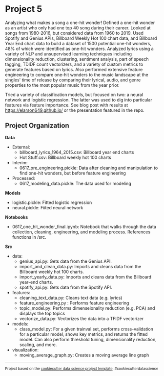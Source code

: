 Project 5
==============================

Analyzing what makes a song a one-hit wonder! Defined a one-hit wonder as an artist who only had one top 40 song during their career. Looked at songs from 1980-2016, but considered data from 1960 to 2019.
Used Spotify and Genius APIs, Billboard Weekly Hot 100 chart data, and Billboard Year End chart data to build a dataset of 1500 potential one-hit wonders, 48% of which were identified as one-hit wonders. Analyzed lyrics using a variety of NLP and unsupervised learning techniques including dimensionality reduction, clustering, sentiment analysis, part of speech tagging, TDIDF count vectorizers, and a variety of custom metrics to generate features based on lyrics. Also performed extensive feature engineering to compare one-hit wonders to the music landscape at the singles' time of release by comparing their lyrical, audio, and genre properties to the most popular music from the year prior.

Tried a variety of classification models, but focused on two: a neural network and logistic regression. The latter was used to dig into particular features via feature importance. See blog post with results at https://elarson649.github.io/ or the presentation featured in the repo.

Project Organization
------------

**Data**
  * External: 
    * billboard_lyrics_1964_2015.csv: Billboard year end charts
    * Hot Stuff.csv: Billboard weekly hot 100 charts
  * Interim: 
    * 0617_pre_engineering.pickle: Data after cleaning and manipulation to find one-hit wonders, but before feature engineering
  * Processed:
    * 0617_modeling_data.pickle: The data used for modeling

**Models**
  * logistic.pickle: Fitted logistic regression
  * neural.pickle: Fiited neural network

**Notebooks**
  * 0617_one_hit_wonder_final.ipynb: Notebook that walks through the data collection, cleaning, engineering, and modeling process. References functions in /src.

**Src**
  * data:
    * genius_api.py: Gets data from the Genius API.
    * import_and_clean_data.py: Imports and cleans data from the Billboard weekly hot 100 charts.
    * import_yearly_data.py: Imports and cleans data from the Billboard year-end charts.
    * spotify_api.py: Gets data from the Spotify API.
  * features:
    * cleaning_text_data.py: Cleans text data (e.g. lyrics)
    * feature_engineering.py : Performs feature engineering
    * topic_model.py: Performs dimenseionality reduction (e.g. PCA) and displays the top topics
    * vectorize_data.py: Vectorizes the data into a TFIDF vectorizer
  * models:
    * class_model.py: For a given trainval set, performs cross-validation for a particular model, shows key metrics, and returns the fitted model. Can also perform threshold tuning, dimensionality reduction, scaling, and more.
  * visualization:
    * moving_average_graph.py: Creates a moving average line graph

--------

<p><small>Project based on the <a target="_blank" href="https://drivendata.github.io/cookiecutter-data-science/">cookiecutter data science project template</a>. #cookiecutterdatascience</small></p>
